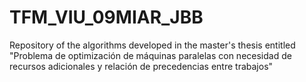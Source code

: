 # TFM_VIU_09MIAR_JBB
Repository of the algorithms developed in the master's thesis entitled "Problema de optimización de máquinas paralelas con necesidad de recursos adicionales y relación de precedencias entre trabajos"
